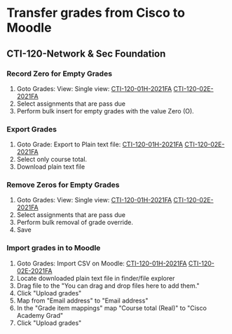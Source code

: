 # Transfer grades from Cisco to Moodle

## CTI-120-Network & Sec Foundation

### Record Zero for Empty Grades

1. Goto Grades: View: Single view: [CTI-120-01H-2021FA](https://lms.netacad.com/grade/report/singleview/index.php?id=709012) [CTI-120-02E-2021FA](https://lms.netacad.com/grade/report/singleview/index.php?id=709016)
2. Select assignments that are pass due
3. Perform bulk insert for empty grades with the value Zero (O).

### Export Grades

1. Goto Grade: Export to Plain text file: [CTI-120-01H-2021FA](https://lms.netacad.com/grade/export/txt/index.php?id=709012) [CTI-120-02E-2021FA](https://lms.netacad.com/grade/export/txt/index.php?id=709016)
1. Select only course total.
1. Download plain text file

### Remove Zeros for Empty Grades

1. Goto Grades: View: Single view: [CTI-120-01H-2021FA](https://lms.netacad.com/grade/report/singleview/index.php?id=709012) [CTI-120-02E-2021FA](https://lms.netacad.com/grade/report/singleview/index.php?id=709016)
2. Select assignments that are pass due  
3. Perform bulk removal of grade override.
4. Save

### Import grades in to Moodle

1. Goto Grades: Import CSV on Moodle: [CTI-120-01H-2021FA](https://alamancecc.mrooms.net/grade/import/csv/index.php?id=8600) [CTI-120-02E-2021FA](https://alamancecc.mrooms.net/grade/import/csv/index.php?id=8601)
2. Locate downloaded plain text file in finder/file explorer
3. Drag file to the "You can drag and drop files here to add them."
4. Click "Upload grades"
5. Map from "Email address" to "Email address"
6. In the "Grade item mappings" map "Course total (Real)" to "Cisco Academy Grad"
7. Click "Upload grades"
